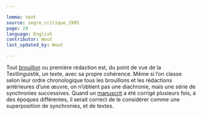 ```yaml
---

lemma: text
source: segre_critique_1995
page: 29
language: English
contributor: Wout
last_updated_by: Wout

---
```


Tout [brouillon](draft.html) ou première rédaction est, du point de vue de la Textlinguistik, un texte, avec sa propre cohérence. Même si l’on classe selon leur ordre chronologique tous les brouillons et les rédactions antérieures d’une œuvre, on n’obtient pas une diachronie, mais une série de synchronies successives. Quand un [manuscrit](manuscript.html) a été corrigé plusieurs fois, à des époques différentes, il serait correct de le considérer comme une superposition de synchronies, et de textes.
